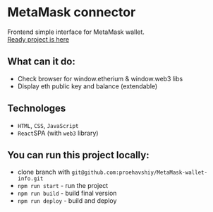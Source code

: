 # MetaMask connector
Frontend simple interface for MetaMask wallet.
<br />
[Ready project is here](https://proehavshiy.github.io/MetaMask-wallet-info/)

## What can it do:
* Check browser for window.etherium & window.web3 libs
* Display eth public key and balance (extendable)

## Technologes
* `HTML`, `CSS`, `JavaScript`
* `React`SPA (with `web3` library)

## You can run this project locally:
* clone branch with `git@github.com:proehavshiy/MetaMask-wallet-info.git`
* `npm run start` - run the project
* `npm run build` - build final version
* `npm run deploy` - build and deploy

